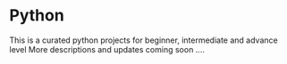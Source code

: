 # Python
This is a curated python projects for beginner, intermediate and advance level
More descriptions and updates coming soon ....
